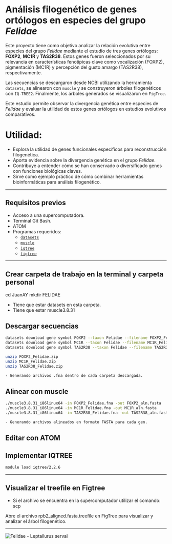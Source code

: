 # Análisis filogenético de genes ortólogos en especies del grupo *Felidae*

Este proyecto tiene como objetivo analizar la relación evolutiva entre especies del grupo *Felidae* mediante el estudio de tres genes ortólogos: **FOXP2**, **MC1R** y **TAS2R38**. Estos genes fueron seleccionados por su relevancia en características fenotípicas clave como vocalización (FOXP2), pigmentación (MC1R) y percepción del gusto amargo (TAS2R38), respectivamente.

Las secuencias se descargaron desde NCBI utilizando la herramienta `datasets`, se alinearon con `muscle` y se construyeron árboles filogenéticos con `IQ-TREE2`. Finalmente, los árboles generados se visualizaron en `FigTree`.

Este estudio permite observar la divergencia genética entre especies de *Felidae* y evaluar la utilidad de estos genes ortólogos en estudios evolutivos comparativos.

# Utilidad:
- Explora la utilidad de genes funcionales específicos para reconstrucción filogenética.
- Aporta evidencia sobre la divergencia genética en el grupo *Felidae*.
- Contribuye a entender cómo se han conservado o diversificado genes con funciones biológicas claves.
- Sirve como ejemplo práctico de cómo combinar herramientas bioinformáticas para análisis filogenético.

---

## Requisitos previos

- Acceso a una supercomputadora.
- Terminal Git Bash.
- ATOM
- Programas requeridos:
  - [`datasets`](https://www.ncbi.nlm.nih.gov/datasets/)
  - [`muscle`](https://www.drive5.com/muscle/)
  - [`iqtree`](http://www.iqtree.org/)
  - [`figtree`](http://tree.bio.ed.ac.uk/software/figtree/)

---

## Crear carpeta de trabajo en la terminal y carpeta personal

cd JuanAY
mkdir FELIDAE

- Tiene que estar datasets en esta carpeta.
- Tiene que estar muscle3.8.31

## Descargar secuencias

```bash
datasets download gene symbol FOXP2 --taxon Felidae --filename FOXP2_Felidae.zip
datasets download gene symbol MC1R --taxon Felidae --filename MC1R_Felidae.zip
datasets download gene symbol TAS2R38 --taxon Felidae --filename TAS2R38_Felidae.zip

unzip FOXP2_Felidae.zip
unzip MC1R_Felidae.zip
unzip TAS2R38_Felidae.zip

- Generando archivos .fna dentro de cada carpeta descargada.
```
## Alinear con muscle

```bash
./muscle3.8.31_i86linux64 -in FOXP2_Felidae.fna -out FOXP2_aln.fasta
./muscle3.8.31_i86linux64 -in MC1R_Felidae.fna -out MC1R_aln.fasta
./muscle3.8.31_i86linux64 -in TAS2R38_Felidae.fna -out TAS2R38_aln.fasta

- Generando archivos alineados en formato FASTA para cada gen.
```
## Editar con ATOM



## Implementar IQTREE

```bash
module load iqtree/2.2.6

```
---

## Visualizar el treefile en Figtree

- Si el archivo se encuentra en la supercomputador utilizar el comando: scp

Abre el archivo rpb2_aligned.fasta.treefile en FigTree para visualizar y analizar el árbol filogenético.

---

![Felidae - Leptailurus serval](https://www.google.com/url?sa=i&url=https%3A%2F%2Fcommons.wikimedia.org%2Fwiki%2FFile%3AFelidae_-_Leptailurus_serval_%2528Serval%2529_%25288300229302%2529.jpg&psig=AOvVaw2bcjSqZyhEB5OlZ_v4cL3c&ust=1752800012610000&source=images&cd=vfe&opi=89978449&ved=0CBUQjRxqFwoTCMjxtYXXwo4DFQAAAAAdAAAAABAE)
